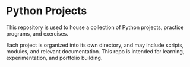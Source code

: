 # Python Projects

This repository is used to house a collection of Python projects, practice programs, and exercises.

Each project is organized into its own directory, and may include scripts, modules, and relevant documentation. This repo is intended for learning, experimentation, and portfolio building.
